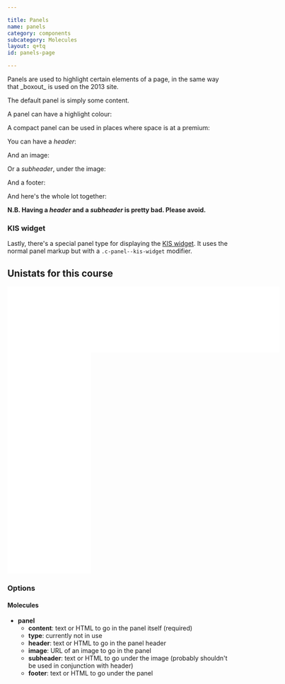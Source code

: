 ```yaml
---

title: Panels
name: panels
category: components
subcategory: Molecules
layout: q+tq
id: panels-page

---
```


<p class="lead">Panels are used to highlight certain elements of a page, in the same way that _boxout_ is used on the 2013 site.</p>

The default panel is simply some content.

<script>
component("panel", {
  "content": "<p>Atmospheric chemist Professor Alastair Lewis argues that clean air should be the engine of economic growth in China, rather than the brake.</p>"
});
</script>

A panel can have a highlight colour:

<script>
component("panel", {
  "content": "<p>Atmospheric chemist Professor Alastair Lewis argues that clean air should be the engine of economic growth in China, rather than the brake.</p>",
  "type":"highlight"
});
</script>

A compact panel can be used in places where space is at a premium:

<script>
component("panel", {
  "content": "<p>Atmospheric chemist Professor Alastair Lewis argues that clean air should be the engine of economic growth in China, rather than the brake.</p>",
  "type":"compact"
});
</script>

You can have a _header_:

<script>
component("panel", {
  "header": "<h5>Air pollution clouds economic growth in China</h5>",
  "content": "<p>Atmospheric chemist Professor Alastair Lewis argues that clean air should be the engine of economic growth in China, rather than the brake.</p>"
});
</script>

And an image:

<script>
component("panel", {
  "header": "<h5>Air pollution clouds economic growth in China</h5>",
  "image": "http://lorempixel.com/360/180/people/1",
  "content": "<p>Atmospheric chemist Professor Alastair Lewis argues that clean air should be the engine of economic growth in China, rather than the brake.</p>"
});
</script>

Or a _subheader_, under the image:

<script>
component("panel", {
  "image": "http://lorempixel.com/360/180/people/1",
  "subheader": "<h6>How the Chinese could improve the quality of the air they breathe</h6>",
  "content": "<p>Atmospheric chemist Professor Alastair Lewis argues that clean air should be the engine of economic growth in China, rather than the brake.</p>"
});
</script>

And a footer:

<script>
component("panel", {
  "header": "<h5>Air pollution clouds economic growth in China</h5>",
  "image": "http://lorempixel.com/360/180/people/1",
  "footer": "This article was first published on The Conversation website",
  "content": "<p>Atmospheric chemist Professor Alastair Lewis argues that clean air should be the engine of economic growth in China, rather than the brake.</p>"
});
</script>

And here's the whole lot together:

**N.B. Having a _header_ and a _subheader_ is pretty bad. Please avoid.**

<script>
component("panel", {
  "type": "default",
  "header": "<h5>Air pollution clouds economic growth in China</h5>",
  "image": "http://lorempixel.com/360/180/people/1",
  "subheader": "<h6>How the Chinese could improve the quality of the air they breathe</h6>",
  "footer": "This article was first published on The Conversation website",
  "content": "<p>Atmospheric chemist Professor Alastair Lewis argues that clean air should be the engine of economic growth in China, rather than the brake.</p>"
});
</script>

### KIS widget

Lastly, there's a special panel type for displaying the [KIS widget](https://www.hesa.ac.uk/includes/C14061_resources/download/Unistats_widget_user_guide.pdf?v=1.7). It uses the normal panel markup but with a `.c-panel--kis-widget` modifier.

<div class="c-panel c-panel--kis-widget">
  <div class="c-panel__content">
    <h2 class="c-panel--kis-widget__title">Unistats for this course</h2>
    <div class="c-panel--kis-widget__content is-visible@large+">
      <iframe id="unistats-widget-frame-horizontal" title="Unistats KIS Widget" src="//widget.unistats.ac.uk/Widget/10007167/UUBMATSMAT3~UBMATSMAT3/horizontal/small/en-GB/FullTime" scrolling="no" style="overflow: hidden; border: 0px none transparent; width: 615px; height: 150px;"></iframe>
    </div>
    <div class="c-panel--kis-widget__content is-visible@medium-">
      <iframe id="unistats-widget-frame-vertical" title="Unistats KIS Widget" src="//widget.unistats.ac.uk/Widget/10007167/UUBMATSMAT3~UBMATSMAT3/vertical/small/en-GB/FullTime" scrolling="no" style="overflow: hidden; border: 0px none transparent; width: 190px; height: 500px;"></iframe>
    </div>
  </div>
</div>

### Options

#### Molecules

* **panel**
  * **content**: text or HTML to go in the panel itself (required)
  * **type**: currently not in use
  * **header**: text or HTML to go in the panel header
  * **image**: URL of an image to go in the panel
  * **subheader**: text or HTML to go under the image (probably shouldn't be used in conjunction with header)
  * **footer**: text or HTML to go under the panel
